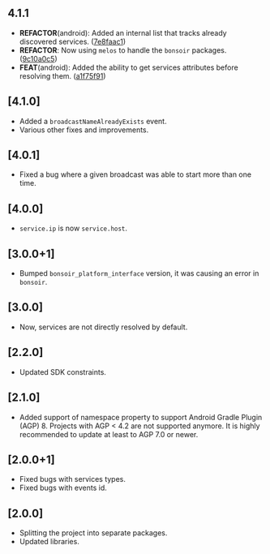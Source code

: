 ## 4.1.1

 - **REFACTOR**(android): Added an internal list that tracks already discovered services. ([7e8faac1](https://github.com/Skyost/Bonsoir/commit/7e8faac155540aa29020ebcefc3905009ce5477e))
 - **REFACTOR**: Now using `melos` to handle the `bonsoir` packages. ([9c10a0c5](https://github.com/Skyost/Bonsoir/commit/9c10a0c588e407d80f7551ebb992e9b70b05da92))
 - **FEAT**(android): Added the ability to get services attributes before resolving them. ([a1f75f91](https://github.com/Skyost/Bonsoir/commit/a1f75f91865bc374e41f50f4eebf7ce8af38dbdb))

## [4.1.0]

* Added a `broadcastNameAlreadyExists` event.
* Various other fixes and improvements.

## [4.0.1]

* Fixed a bug where a given broadcast was able to start more than one time.

## [4.0.0]

* `service.ip` is now `service.host`.

## [3.0.0+1]

* Bumped `bonsoir_platform_interface` version, it was causing an error in `bonsoir`.

## [3.0.0]

* Now, services are not directly resolved by default.

## [2.2.0]

* Updated SDK constraints.

## [2.1.0]

* Added support of namespace property to support Android Gradle Plugin (AGP) 8. Projects with AGP < 4.2 are not supported anymore. It is highly recommended to update at least to AGP 7.0 or newer.

## [2.0.0+1]

* Fixed bugs with services types.
* Fixed bugs with events id.

## [2.0.0]

* Splitting the project into separate packages.
* Updated libraries.
